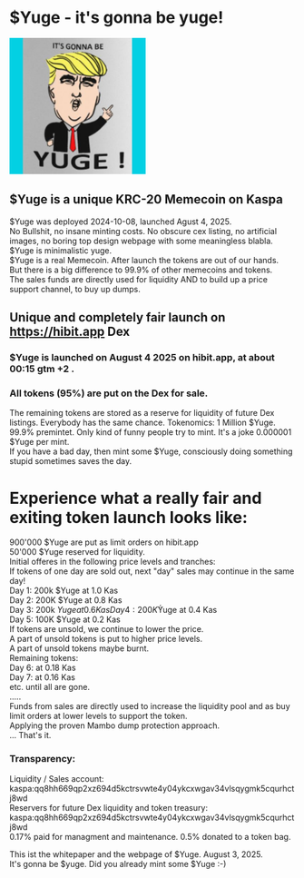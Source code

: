 # $Yuge - it's gonna be yuge!

<img src="https://raw.githubusercontent.com/Mambo-Token/MamboLaunchPad/refs/heads/main/logos/YUGE-Logo400x.jpg" width="240" height="240">

## $Yuge is a unique KRC-20 Memecoin on Kaspa
$Yuge was deployed 2024-10-08, launched Agust 4, 2025.   
No Bullshit, no insane minting costs. No obscure cex listing, no artificial images, no boring top design webpage with some meaningless blabla.  
$Yuge is minimalistic yuge.  
$Yuge is a real Memecoin. After launch the tokens are out of our hands.  
But there is a big difference to 99.9% of other memecoins and tokens.  
The sales funds are directly used for liquidity AND to build up a price support channel, to buy up dumps.  

## Unique and completely fair launch on https://hibit.app Dex

### $Yuge is launched on August 4 2025 on hibit.app, at about 00:15 gtm +2 .

### All tokens (95%) are put on the Dex for sale.
The remaining tokens are stored as a reserve for liquidity of future Dex listings.
Everybody has the same chance.
Tokenomics: 1 Million $Yuge. 99.9% premintet.
Only kind of funny people try to mint. It's a joke 0.000001 $Yuge per mint.   
If you have a bad day, then mint some $Yuge, consciously doing something stupid sometimes saves the day.  

# Experience what a really fair and exiting token launch looks like:  
900'000 $Yuge are put as limit orders on hibit.app  
50'000 $Yuge reserved for liquidity.  
Initial offeres in the following price levels and tranches:  
If tokens of one day are sold out, next "day" sales may continue in the same day!  
Day 1: 200k $Yuge at 1.0 Kas  
Day 2: 200K $Yuge at 0.8 Kas  
Day 3: 200k $Yuge at 0.6 Kas  
Day 4: 200K ̈́$Yuge at 0.4 Kas  
Day 5: 100K $Yuge at 0.2 Kas  
If tokens are unsold, we continue to lower the price.  
A part of unsold tokens is put to higher price levels.  
A part of unsold tokens maybe burnt.  
Remaining tokens:  
Day 6: at 0.18 Kas  
Day 7: at 0.16 Kas  
etc.  until all are gone.  
.....  
Funds from sales are directly used to increase the liquidity pool and as buy limit orders at lower levels to support the token.  
Applying the proven Mambo dump protection approach.  
...
That's it.  

### Transparency:
Liquidity / Sales account: kaspa:qq8hh669qp2xz694d5kctrsvwte4y04ykcxwgav34vlsqygmk5cqurhctj8wd  
Reservers for future Dex liquidity and token treasury:  
kaspa:qq8hh669qp2xz694d5kctrsvwte4y04ykcxwgav34vlsqygmk5cqurhctj8wd  
0.17% paid for managment and maintenance.
0.5% donated to a token bag.

This ist the whitepaper and the webpage of $Yuge. August 3, 2025.  
It's gonna be $yuge. 
Did you already mint some $Yuge :-)  
